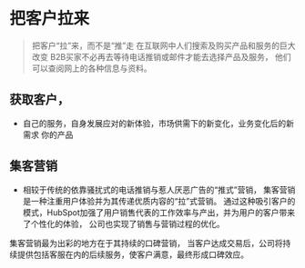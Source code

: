 # 把客户拉来

> 把客户“拉”来，而不是“推”走
在互联网中人们搜索及购买产品和服务的巨大改变
B2B买家不必再去等待电话推销或邮件才能去选择产品及服务，
他们可以查阅网上的各种信息与资料。



## 获取客户，
* 自己的服务，自身发展应对的新体验，市场供需下的新变化，业务变化后的新需求
你的产品


	
## 集客营销
* 相较于传统的依靠骚扰式的电话推销与惹人厌恶广告的“推式”营销，
集客营销是一种注重用户体验并为其传递优质内容的“拉”式营销。
通过这种吸引客户的模式，HubSpot加强了用户销售代表的工作效率与产出，并为用户的客户带来了个性化的体验，
公司也实现了销售与营销过程的优化。

集客营销最为出彩的地方在于其持续的口碑营销，
当客户达成交易后，公司将持续提供包括客服在内的后续服务，使客户满意，最终形成口碑效应。
